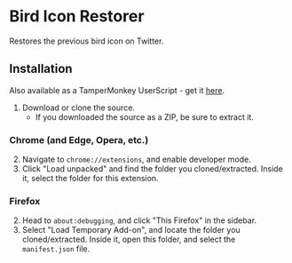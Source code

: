 # Bird Icon Restorer
Restores the previous bird icon on Twitter.

## Installation
Also available as a TamperMonkey UserScript - get it [here](https://gist.github.com/CominAtYou/1bf3b665cfbebe237c377310e1e96c7c).

1. Download or clone the source.
    - If you downloaded the source as a ZIP, be sure to extract it.
### Chrome (and Edge, Opera, etc.)
2. Navigate to `chrome://extensions`, and enable developer mode.
3. Click "Load unpacked" and find the folder you cloned/extracted. Inside it, select the folder for this extension.
### Firefox
2. Head to `about:debugging`, and click "This Firefox" in the sidebar.
3. Select "Load Temporary Add-on", and locate the folder you cloned/extracted. Inside it, open this folder, and select the `manifest.json` file.


